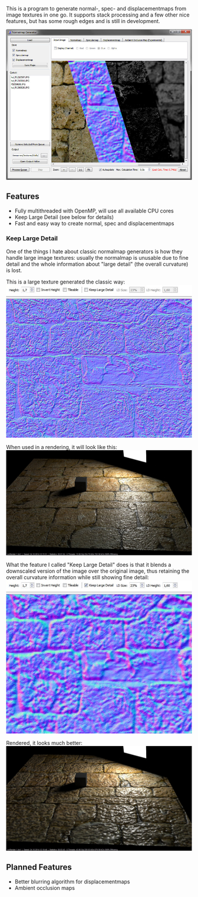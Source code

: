 This is a program to generate normal-, spec- and displacementmaps from image textures in one go. It supports stack processing and a few other nice features, but has some rough edges and is still in development. 

![screenshot](screenshots/tabs/tabs_combined.jpg)

## Features

- Fully multithreaded with OpenMP, will use all available CPU cores
- Keep Large Detail (see below for details)
- Fast and easy way to create normal, spec and displacementmaps

### Keep Large Detail

One of the things I hate about classic normalmap generators is how they handle large image textures: usually the normalmap is unusable due to fine detail and the whole information about "large detail" (the overall curvature) is lost.

This is a large texture generated the classic way:
![kld_disabled](screenshots/KLD_jpg/KLD_disabled_crop_converted.jpg)

When used in a rendering, it will look like this:
![kld_disabled_render](screenshots/KLD_jpg/KLD_disabled_render_converted.jpg)

What the feature I called "Keep Large Detail" does is that it blends a downscaled version of the image over the original image, thus retaining the overall curvature information while still showing fine detail:
![kld_enabled](screenshots/KLD_jpg/KLD_enabled_crop_converted.jpg)

Rendered, it looks much better:
![kld_enabled_render](screenshots/KLD_jpg/KLD_enabled_render_converted.jpg)

## Planned Features

- Better blurring algorithm for displacementmaps
- Ambient occlusion maps
